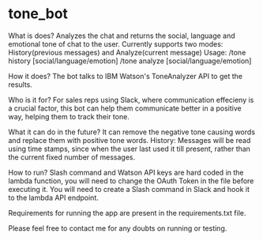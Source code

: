 # tone_bot

What is does?
Analyzes the chat and returns the social, language and emotional tone of chat to the user.
Currently supports two modes: History(previous messages) and Analyze(current message)
  Usage: /tone history [social/language/emotion]
         /tone analyze [social/language/emotion] <text>

How it does?
The bot talks to IBM Watson's ToneAnalyzer API to get the results.

Who is it for?
For sales reps using Slack, where communication effecieny is a crucial factor, this bot can help them communicate better in a positive way, helping them to track their tone.

What it can do in the future?
It can remove the negative tone causing words and replace them with positive tone words.
History: Messages will be read using time stamps, since when the user last used it till present, rather than the current fixed number of messages.

How to run?
Slash command and Watson API keys are hard coded in the lambda function, you will need to change the OAuth Token in the file before executing it.
You will need to create a Slash command in Slack and hook it to the lambda API endpoint.

Requirements for running the app are present in the requirements.txt file.

Please feel free to contact me for any doubts on running or testing.
